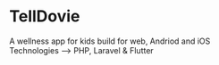 # TellDovie
A wellness app for kids build for web, Andriod and iOS <br>
Technologies --> PHP, Laravel & Flutter 
